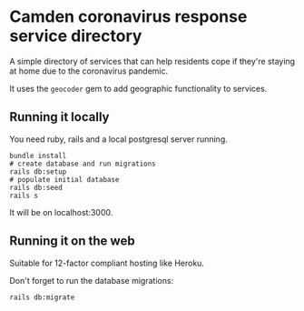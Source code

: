 # Camden coronavirus response service directory

A simple directory of services that can help residents cope if they're staying at home due to the coronavirus pandemic.

It uses the `geocoder` gem to add geographic functionality to services.

## Running it locally

You need ruby, rails and a local postgresql server running.

```
bundle install
# create database and run migrations
rails db:setup
# populate initial database
rails db:seed
rails s
```

It will be on localhost:3000.

## Running it on the web

Suitable for 12-factor compliant hosting like Heroku.

Don't forget to run the database migrations:

```
rails db:migrate
```